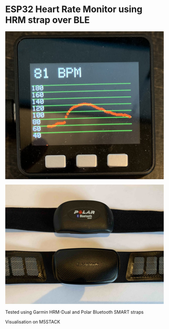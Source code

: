 # ESP32 Heart Rate Monitor using HRM strap over BLE

![display](https://github.com/KoenVdH/ESP32-HRM-BLE/blob/main/display.jpg)

![straps](https://github.com/KoenVdH/ESP32-HRM-BLE/blob/main/straps.jpg)

Tested using Garmin HRM-Dual and Polar Bluetooth SMART straps

Visualisation on M5STACK
